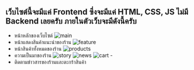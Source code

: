## **เว็บไซต์นี้จะมีแค่ Frontend ซึ่งจะมีแค่ HTML, CSS, JS ไม่มี Backend เลยครับ ภายในตัวเว็บจะมีดังนี้ครับ**
- หน้าหลักของเว็บไซต์
![main](https://user-images.githubusercontent.com/32282316/188274016-d072d914-e06d-4976-9df7-8d4e7dbada18.png) 
- หน้าแสดงสินค้าแนะนำของร้าน
![feature](https://user-images.githubusercontent.com/32282316/188274050-d7c3f47d-0a9e-408a-9a41-f8e9589fa8d5.png) 
- หน้าสินค้าทั้งหมดของร้าน
![products](https://user-images.githubusercontent.com/32282316/188274159-81126ae3-d989-4bff-b9a5-daca0dc457fc.png) 
- ความเป็นมาของร้าน
![story](https://user-images.githubusercontent.com/32282316/188274176-2a9d7cd8-c31a-456a-9b71-3e6707f6e4e8.png) 
![news](https://user-images.githubusercontent.com/32282316/188274151-2477ec28-faf4-4784-945e-c8237168c5a9.png)
![cart](https://user-images.githubusercontent.com/32282316/188274372-73a10ab3-c4a9-48e6-a4f6-a6016031015c.png) - 
- ติดตามข่าวสารของร้านและตะกร้าสินค้า
